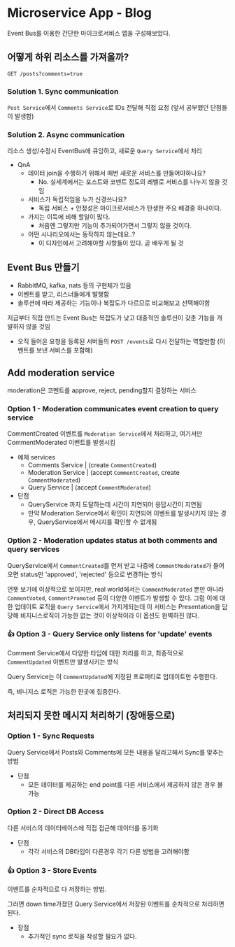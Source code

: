 # Microservice App - Blog

Event Bus를 이용한 간단한 마이크로서비스 앱을 구성해보았다.

## 어떻게 하위 리소스를 가져올까?

`GET /posts?comments=true`

### Solution 1. Sync communication

`Post Service`에서 `Comments Service`로 IDs 전달해 직접 요청 (앞서 공부했던 단점들이 발생함)

### Solution 2. Async communication

리소스 생성/수정시 EventBus에 큐잉하고, 새로운 `Query Service`에서 처리

- QnA
  - 데이터 join을 수행하기 위해서 매번 새로운 서비스를 만들어야하나요?
    - No. 실세계에서는 포스트와 코멘트 정도의 레벨로 서비스를 나누지 않을 것임
  - 서비스가 독립적임을 누가 신경쓰나요?
    - 독립 서비스 + 안정성은 마이크로서비스가 탄생한 주요 배경중 하나이다.
  - 가지는 이득에 비해 할일이 많다.
    - 처음엔 그렇지만 기능이 추가되어가면서 그렇지 않을 것이다.
  - 어떤 시나리오에서는 동작하지 않는데요..?
    - 이 디자인에서 고려해야할 사항들이 있다. 곧 배우게 될 것

## Event Bus 만들기

- RabbitMQ, kafka, nats 등의 구현체가 있음
- 이벤트를 받고, 리스너들에게 발행함
- 솔루션에 따라 제공하는 기능이나 복잡도가 다르므로 비교해보고 선택해야함

지금부터 직접 만드는 Event Bus는 복잡도가 낮고 대중적인 솔루션이 갖춘 기능을 개발하지 않을 것임

- 오직 들어온 요청을 등록된 서버들의 `POST /events`로 다시 전달하는 역할만함 (이벤트를 보낸 서비스를 포함해)

## Add moderation service

moderation은 코멘트를 approve, reject, pending할지 결정하는 서비스

### Option 1 - Moderation communicates event creation to query service

CommentCreated 이벤트를 `Moderation Service`에서 처리하고, 여기서만 CommentModerated 이벤트를 발생시킴

- 예제 services
  - Comments Service | (create `CommentCreated`)
  - Moderation Service | (accept `CommentCreated`, create `CommentModerated`)
  - Query Service | (accept `CommentModerated`)
- 단점
  - QueryService 까지 도달하는데 시간이 지연되어 응답시간이 지연됨
  - 만약 Moderation Service에서 확인이 지연되어 이벤트를 발생시키지 않는 경우, QueryService에서 메시지를 확인할 수 없게됨

### Option 2 - Moderation updates status at both comments and query services

QueryService에서 `CommentCreated`를 먼저 받고 나중에 `CommentModerated`가 들어오면 status만 'approved', 'rejected' 등으로 변경하는 방식

언뜻 보기에 이상적으로 보이지만, real world에서는 `CommentModerated` 뿐만 아니라 `CommentVoted`, `CommentPromoted` 등의 다양한 이벤트가 발생할 수 있다. 그럼 이에 대한 업데이트 로직을 `Query Service`에서 가지게되는데 이 서비스는 Presentation을 담당해 비지니스로직이 가능한 없는 것이 이상적이라 이 옵션도 완벽하진 않다.

### 👍 Option 3 - Query Service only listens for 'update' events

Comment Service에서 다양한 타입에 대한 처리를 하고, 최종적으로 `CommentUpdated` 이벤트만 발생시키는 방식

Query Service는 이 `CommentUpdated`에 지정된 프로퍼티로 업데이트만 수행한다.

즉, 비니지스 로직은 가능한 한곳에 집중한다.

## 처리되지 못한 메시지 처리하기 (장애등으로)

### Option 1 - Sync Requests

Query Service에서 Posts와 Comments에 모든 내용을 달라고해서 Sync를 맞추는 방법

- 단점
  - 모든 데이터를 제공하는 end point를 다른 서비스에서 제공하지 않은 경우 불가능

### Option 2 - Direct DB Access

다른 서비스의 데이터베이스에 직접 접근해 데이터를 동기화

- 단점
  - 각각 서비스의 DB타입이 다른경우 각기 다른 방법을 고려해야함

### 👍 Option 3 - Store Events

이벤트를 순차적으로 다 저장하는 방법.

그러면 down time가졌던 Query Service에서 저장된 이벤트를 순차적으로 처리하면된다.

- 장점
  - 추가적인 sync 로직을 작성할 필요가 없다.
